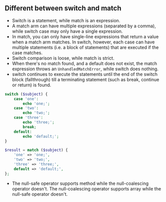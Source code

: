 ## Different between switch and match

- Switch is a statement, while match is an expression.
- A match arm can have multiple expressions (separated by a comma), while switch case may only have a single expression.
- In match, you can only have single-line expressions that return a value when a match arm matches. In switch, however, each case can have multiple statements (i.e. a block of statements) that are executed if the case matches.
- Switch comparison is loose, while match is strict.
- When there's no match found, and a default does not exist, the match expression throws an `UnhandledMatchError`, while switch does nothing.
- switch continues to execute the statements until the end of the switch block (fallthrough) till a terminating statement (such as break, continue or return) is found.

```php
switch ($subject) {
    case 'one':
        echo 'one;';
    case 'two':
        echo 'two;';
    case 'three':
        echo 'three;';
        break;
    default:
        echo 'default;';
}
```

```php
$result = match ($subject) {
    'one' => 'one;',
    'two' => 'two;',
    'three' => 'three;',
    default => 'default;',
};
```

- The null-safe operator supports method while the null-coalescing operator doesn't. The null-coalescing operator supports array while the null-safe operator doesn't.
